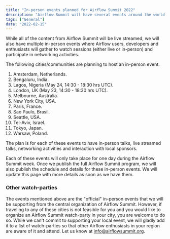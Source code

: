 ```yaml
---
title: "In-person events planned for Airflow Summit 2022"
description: "Airflow Summit will have several events around the world that you can attend in person."
tags: ["General"]
date: "2022-02-15"
---
```


While all of the content from Airflow Summit will be live streamed, we will also have multiple in-person events where Airflow users, developers and enthusiasts will gather to watch sessions (either live or in-person) and participate in networking activities.

The following cities/communities are planning to host an in-person event.
1. Amsterdam, Netherlands.
2. Bengaluru, India.
3. Lagos, Nigeria (May 24, 14:30 - 18:30 hrs UTC).
4. London, UK (May 23, 14:30 - 18:30 hrs UTC).
5. Melbourne, Australia.
6. New York City, USA.
7. Paris, France.
8. Sao Paulo, Brasil.
9. Seattle, USA.
10. Tel-Aviv, Israel.
11. Tokyo, Japan.
12. Warsaw, Poland.

The plan is for each of these events to have in-person talks, live streamed talks, networking activities and interaction with local sponsors. 

Each of these events will only take place for one day during the Airflow Summit week. Once we publish the full Airflow Summit program, we will also publish the schedule and details for these in-person events. We will update this page with more details as soon as we have them.

### Other watch-parties
The events mentioned above are the "official" in-person events that we will be supporting from the central organization of Airflow Summit. However, if traveling to any of these cities is not feasible for you and you would like to organize an Airflow Summit watch-party in your city, you are welcome to do so. While we can't commit to supporting your local event, we will gladly add it to a list of watch-parties so that other Airflow enthusiasts in your region are aware of it and attend. Let us know at [info@airflowsummit.org](mailto:info@airflowsummit.org). 